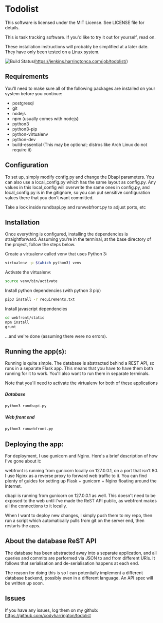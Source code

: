Todolist
=============
This software is licensed under the MIT License. See LICENSE file for details.

This is task tracking software. If you'd like to try it out for yourself, read on.

These installation instructions will probably be simplified at a later date. They have only been tested on a Linux system.

![Build Status](https://jenkins.harringtonca.com/job/todolist/badge/icon)(https://jenkins.harringtonca.com/job/todolist/)

Requirements
---------------
You'll need to make sure all of the following packages are installed on your system before you continue:
* postgresql
* git
* nodejs
* npm (usually comes with nodejs)
* python3
* python3-pip
* python-virtualenv
* python-dev
* build-essential (This may be optional; distros like Arch Linux do not require it)

Configuration
-----------------
To set up, simply modify config.py and change the Dbapi parameters. You can also use a local_config.py
which has the same layout as config.py. Any values in this local_config will overwrite the same ones in config.py,
and local_config.py is in the gitignore, so you can put sensitive configuration values there that you don't want
committed.

Take a look inside rundbapi.py and runwebfront.py to adjust ports, etc

Installation
-------------
Once everything is configured, installing the dependencies is straightforward. Assuming you're in the terminal,
at the base directory of the project, follow the steps below.

Create a virtualenv called venv that uses Python 3:
```sh
virtualenv -p $(which python3) venv
```
Activate the virtualenv:
```sh
source venv/bin/activate
```
Install python dependencies (with python 3 pip)
```sh
pip3 install -r requirements.txt
```
Install javascript dependencies
```sh
cd webfront/static
npm install
grunt
```
...and we're done (assuming there were no errors).

Running the app(s):
------------------
Running is quite simple. The database is abstracted behind a REST API, so runs in a separate Flask app. This means that you have to have them both running for it to work. You'll also want to run them in separate terminals.

Note that you'll need to activate the virtualenv for both of these applications

##### Database #####
```sh
python3 rundbapi.py
```
##### Web front end #####
```sh
python3 runwebfront.py
```

Deploying the app:
-----------------
For deployment, I use gunicorn and Nginx. Here's a brief description of how I've gone about it:

webfront is running from gunicorn locally on 127.0.0.1, on a port that isn't 80. I use Nginx as a reverse proxy
to forward web traffic to it. You can find plenty of guides for setting up Flask + gunicorn + Nginx floating around
the internet.

dbapi is running from gunicorn on 127.0.0.1 as well. This doesn't need to be exposed to the web until I've made the
ReST API public, as webfront makes all the connections to it locally.

When I want to deploy new changes, I simply push them to my repo, then run a script which automatically pulls from
git on the server end, then restarts the apps.

About the database ReST API
---------------------------
The database has been abstracted away into a separate application, and all queries and commits
are performed via JSON to and from different URIs. It follows that serialisation and de-serialisation happens at
each end.

The reason for doing this is so I can potentially implement a different database backend, possibly even
in a different language. An API spec will be written up soon.

Issues
----------------
If you have any issues, log them on my github: https://github.com/codyharrington/todolist
